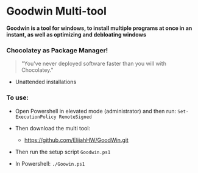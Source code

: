 # Goodwin Multi-tool
**Goodwin is a tool for windows, to install multiple programs at once in an instant, as well as optimizing and debloating windows**


### Chocolatey as Package Manager!
> "You've never deployed software faster than you will with Chocolatey." 

- Unattended installations


### To use:
- Open Powershell in elevated mode (administrator) and then run:
`Set-ExecutionPolicy RemoteSigned` 

- Then download the multi tool: 
  - https://github.com/ElijahHW/GoodWin.git
- Then run the setup script `Goodwin.ps1`
- In Powershell: `./Goowin.ps1`